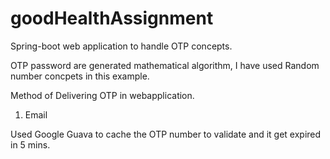 # goodHealthAssignment
Spring-boot web application to handle OTP concepts. 

OTP password are generated mathematical algorithm, I have used Random number concpets in this example. 

Method of Delivering OTP in webapplication. 

1. Email

Used Google Guava to cache the OTP number to validate and it get expired  in 5 mins. 
